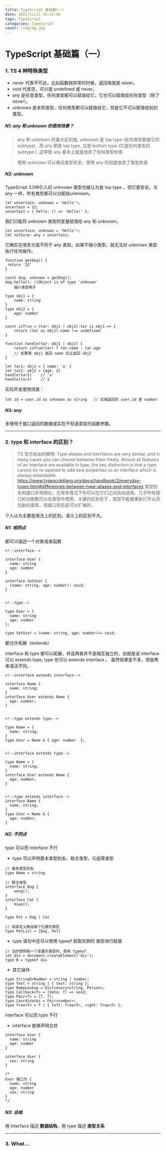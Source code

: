 ```yaml
---
title: TypeScript 基础篇(一)
date: 2022/11/23 16:14:00
tags: TypeScript 
categories: TypeScript
cover: /img/bg.jpg
---
```


# TypeScript 基础篇（一）

### 1. TS 4 种特殊类型
- never 代表不可达，比如函数抛异常的时候，返回值就是 never。
- void 代表空，可以是 undefined 或 never。
- any 是任意类型，任何类型都可以赋值给它，它也可以赋值给任何类型（除了 never）。
- unknown 是未知类型，任何类型都可以赋值给它，但是它不可以赋值给别的类型。

##### N1: any 和 unknown 的使用场景？
> any 和 unknown 的最大区别是, unknown 是 top type (任何类型都是它的 subtype) , 而 any 即是 top type, 又是 bottom type (它是任何类型的 subtype ) ,这导致 any 基本上就是放弃了任何类型检查.

> 使用 unknown 可以保证类型安全，使用 any 则彻底放弃了类型检查

##### N2: unknown

TypeScript 3.0中引入的 unknown 类型也被认为是 top type ，但它更安全。与 any 一样，所有类型都可以分配给unknown。

```TS
let uncertain: unknown = 'Hello'!;
uncertain = 12;
uncertain = { hello: () => 'Hello!' };
```

我们只能将 unknown 类型的变量赋值给 any 和 unknown。

```TS
let uncertain: unknown = 'Hello'!;
let notSure: any = uncertain;
```

它确实在很多方面不同于 any 类型。如果不缩小类型，就无法对 unknown 类型执行任何操作。

```TS
function getDog() {
 return '22'
}

const dog: unknown = getDog();
dog.hello(); //Object is of type 'unknown'
	缩小类型例子

type obj1 = {
    name: string
}
type obj2 = {
    age: number
}

const isTrue = (tar: obj1 | obj2):tar is obj1 => {
    return (tar as obj1).name !== undefined
}

function handle(tar: obj1 | obj2) {
    return isTrue(tar) ? tar.name : tar.age
    // 如果是 obj1 返回 name 反之返回 obj2
}

let tar1: obj1 = { name: 'a' }
let tar2: obj2 = {age: 2}
handle(tar1)    // 'a'
handle(tar2)    // 2
```

实际开发使用场景：

```TS
let id = user.id as unknown as string	// 后端返回的 user.id 是 number
```

##### N3: any
多使用于接口返回的数据或实在不知道类型的函数参数。

---

### 2. type 和 interface 的区别？

> TS 官方给出的解释: Type aliases and interfaces are very similar, and in many cases you can choose between them freely. Almost all features of an interface are available in type, the key distinction is that a type cannot be re-opened to add new properties vs an interface which is always extendable.
https://www.typescriptlang.org/docs/handbook/2/everyday-types.html#differences-between-type-aliases-and-interfaces
类型别名和接口非常相似，在很多情况下你可以在它们之间自由选择。几乎所有接口的功能都可以在类型中使用，关键的区别在于，类型不能被重新打开以添加新的属性，而接口则总是可以扩展的..

个人认为主要是用法上的区别，语义上的区别不大。

##### N1: 相同点

都可以描述一个对象或者函数

```TS
<!--interface-->

interface User {
  name: string
  age: number
}

interface SetUser {
  (name: string, age: number): void;
}


<!--type-->

type User = {
  name: string
  age: number
};

type SetUser = (name: string, age: number)=> void;  
```

都允许拓展（extends）

interface 和 type 都可以拓展，并且两者并不是相互独立的，也就是说 interface 可以 extends type, type 也可以 extends interface 。 虽然效果差不多，但是两者语法不同。

```TS
<!--interface extends interface-->

interface Name {
  name: string;
}
interface User extends Name {
  age: number;
}


<!--type extends type-->

type Name = { 
  name: string; 
}
type User = Name & { age: number  };


<!--interface extends type-->

type Name = { 
  name: string; 
}
interface User extends Name { 
  age: number; 
}


<!--type extends interface-->
interface Name { 
  name: string; 
}
type User = Name & { 
  age: number; 
}
```

##### N2: 不同点

type 可以而 interface 不行
- type 可以声明基本类型别名，联合类型，元组等类型

```TS
// 基本类型别名
type Name = string

// 联合类型
interface Dog {
    wong();
}
interface Cat {
    miao();
}

type Pet = Dog | Cat

// 具体定义数组每个位置的类型
type PetList = [Dog, Pet]
```
- type 语句中还可以使用 typeof 获取实例的 类型进行赋值

```TS
// 当你想获取一个变量的类型时，使用 typeof
let div = document.createElement('div');
type B = typeof div
```
- 其它操作

```TS
type StringOrNumber = string | number;  
type Text = string | { text: string };  
type NameLookup = Dictionary<string, Person>;  
type Callback<T> = (data: T) => void;  
type Pair<T> = [T, T];  
type Coordinates = Pair<number>;  
type Tree<T> = T | { left: Tree<T>, right: Tree<T> };
```


interface 可以而 type 不行
- interface 能够声明合并

```TS
interface User {
  name: string
  age: number
}

interface User {
  sex: string
}

/*
User 接口为 {
  name: string
  age: number
  sex: string 
}
*/
```

##### N3: 总结
用 interface 描述 **数据结构**，用 type 描述 **类型关系**

---

### 3. What...
